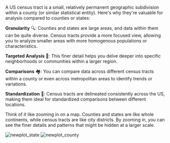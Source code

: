 A US census tract is a small, relatively permanent geographic subdivision within a county (or similar statistical entity). Here's why they're valuable for analysis compared to counties or states:

**Granularity** 🔍: Counties and states are large areas, and data within them can be quite diverse. Census tracts provide a more focused view, allowing you to analyze smaller areas with more homogenous populations or characteristics.

**Targeted Analysis** 🎯: This finer detail helps you delve deeper into specific neighborhoods or communities within a larger region.

**Comparisons** 🏘️: You can compare data across different census tracts within a county or even across metropolitan areas to identify trends or variations.

**Standardization** 🧐: Census tracts are delineated consistently across the US, making them ideal for standardized comparisons between different locations.

Think of it like zooming in on a map. Counties and states are like whole continents, while census tracts are like city districts. By zooming in, you can see the finer details and patterns that might be hidden at a larger scale.

![newplot_state](https://github.com/KJZou56/us_census_median_household_income_visualized_by_tract/assets/150881506/9dd876bb-fa1b-4993-87dc-1090ea3ad421)
![newplot_county](https://github.com/KJZou56/us_census_median_household_income_visualized_by_tract/assets/150881506/f77257ab-0f26-442e-b881-c3c07a49a91f)
